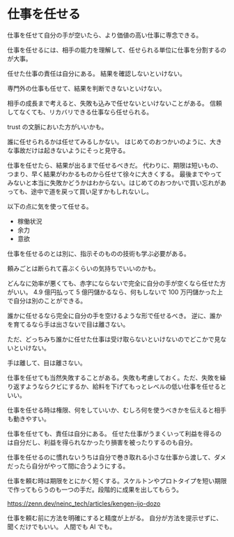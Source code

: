 # 仕事を任せる

仕事を任せて自分の手が空いたら、より価値の高い仕事に専念できる。

仕事を任せるには、相手の能力を理解して、任せられる単位に仕事を分割するのが大事。

任せた仕事の責任は自分にある。
結果を確認しないといけない。

専門外の仕事も任せて、結果を判断できないといけない。

相手の成長まで考えると、失敗も込みで任せないといけないことがある。
信頼してなくても、リカバリできる仕事なら任せられる。

trust の文脈においた方がいいかも。

誰に任せられるかは任せてみるしかない。
はじめてのおつかいのように、大きな事故だけは起きないようにそっと見守る。

仕事を任せたら、結果が出るまで任せるべきだ。
代わりに、期限は短いもの、つまり、早く結果がわかるものから任せて徐々に大きくする。
最後までやってみないと本当に失敗かどうかはわからない。はじめてのおつかいで買い忘れがあっても、途中で道を戻って買い足すかもしれないし。

以下の点に気を使って任せる。

- 稼働状況
- 余力
- 意欲

仕事を任せるのとは別に、指示そのものの技術も学ぶ必要がある。

頼みごとは断られて喜ぶくらいの気持ちでいいのかも。

どんなに効率が悪くても、赤字にならないで完全に自分の手が空くなら任せた方がいい。
4.9 億円払って 5 億円儲かるなら、何もしないで 100 万円儲かった上で自分は別のことができる。

誰かに任せるなら完全に自分の手を空けるような形で任せるべき。
逆に、誰かを育てるなら手は出さないで目は離さない。

ただ、どっちみち誰かに任せた仕事は受け取らないといけないのでどこかで見ないといけない。

手は離して、目は離さない。

仕事を任せても当然失敗することがある。失敗も考慮しておく。ただ、失敗を繰り返すようならクビにするか、給料を下げてもっとレベルの低い仕事を任せるといい。

仕事を任せる時は権限、何をしていいか、むしろ何を使うべきかを伝えると相手も動きやすい。

仕事を任せても、責任は自分にある。
任せた仕事がうまくいって利益を得るのは自分だし、利益を得られなかったり損害を被ったりするのも自分。

仕事を任せるのに慣れないうちは自分で巻き取れる小さな仕事から渡して、ダメだったら自分がやって間に合うようにする。

仕事を頼む時は期限をとにかく短くする。スケルトンやプロトタイプを短い期限で作ってもらうのも一つの手だ。段階的に成果を出してもらう。

https://zenn.dev/neinc_tech/articles/kengen-ijo-dozo

仕事を頼む前に方法を明確にすると精度が上がる。
自分が方法を提示せずに、聞くだけでもいい。
人間でも AI でも。
